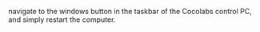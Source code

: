 
navigate to the windows button in the taskbar of the Cocolabs control PC, and simply restart the computer.